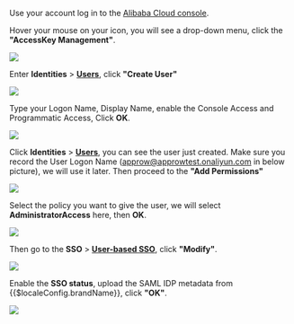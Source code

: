 <IntegrationDetailCard title="Set up Alibaba Cloud">

Use your account log in to the [Alibaba Cloud console](https://homenew-intl.console.aliyun.com).

Hover your mouse on your icon, you will see a drop-down menu, click the **"AccessKey Management"**.

![](~@imagesZhCn/integration/ali-cloud/2-1.jpg)

Enter **Identities** > [**Users**](https://ram.console.aliyun.com/users), click **"Create User"**

![](~@imagesZhCn/integration/ali-cloud/2-2.png)

Type your Logon Name, Display Name, enable the Console Access and Programmatic Access, Click **OK**.

![](~@imagesZhCn/integration/ali-cloud/2-3.png)

Click **Identities** > [**Users**](https://ram.console.aliyun.com/users), you can see the user just created. Make sure you record the User Logon Name (approw@approwtest.onaliyun.com in below picture), we will use it later. Then proceed to the **"Add Permissions"**

![](~@imagesZhCn/integration/ali-cloud/2-4.png)

Select the policy you want to give the user, we will select **AdministratorAccess** here, then **OK**.

![](~@imagesZhCn/integration/ali-cloud/2-5.png)

Then go to the **SSO** > [**User-based SSO**](https://ram.console.aliyun.com/providers), click **"Modify"**.

![](~@imagesZhCn/integration/ali-cloud/2-6.png)

Enable the **SSO status**, upload the SAML IDP metadata from {{$localeConfig.brandName}}, click **"OK"**.

![](~@imagesZhCn/integration/ali-cloud/2-7.png)

</IntegrationDetailCard>
